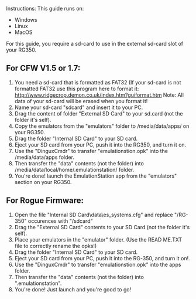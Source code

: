 Instructions:
This guide runs on:
- Windows
- Linux
- MacOS

For this guide, you require a sd-card to use in the external sd-card slot of your RG350.

For CFW V1.5 or 1.7:
--------------------
1. You need a sd-card that is formatted as FAT32 (If your sd-card is not formatted FAT32 use this program here to format it:
   http://www.ridgecrop.demon.co.uk/index.htm?guiformat.htm
   Note: All data of your sd-card will be erased when you format it!
2. Name your sd-card "sdcard" and insert it to your PC.
2. Drag the content of folder "External SD Card" to your sd.card (not the folder it's self).
3. Copy the emulators from the "emulators" folder to /media/data/apps/ on your RG350.
4. Drag the folder "Internal SD Card" to your SD card.
5. Eject your SD card from your PC, push it into the RG350, and turn it on.
6. Use the "DinguxCmdr" to transfer "emulationstion.opk" into the /media/data/apps folder.
7. Then transfer the "data" contents (not the folder) into /media/data/local/home/.emulationstation/ folder.
8. You're done! launch the EmulationStation app from the "emulators" section on your RG350.

For Rogue Firmware:
--------------------
1. Open the file "Internal SD Card\data\es_systems.cfg" and replace "/RG-350" occurences with "/sdcard"
2. Drag the "External SD Card" contents to your SD Card (not the folder it's self).
3. Place your emulators in the "emulator" folder. (Use the READ ME.TXT file to correctly rename the opks!)
4. Drag the folder "Internal SD Card" to your SD card.
5. Eject your SD card from your PC, push it into the RG-350, and turn it on!.
6. Use the "DinguxCmdr" to transfer "emulationstion.opk" into the apps folder.
7. Then transfer the "data" contents (not the folder) into ".emulationstation".
8. You're done! Just launch and you're good to go!
